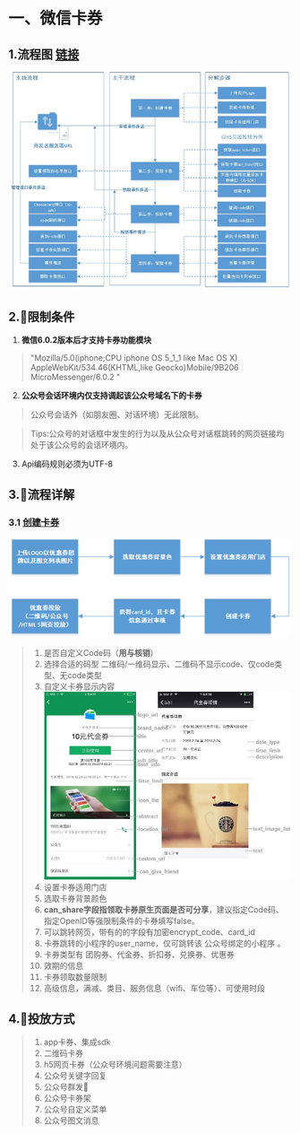 # 一、微信卡券

## 1.流程图 [链接](https://mp.weixin.qq.com/wiki?t=resource/res_main&id=mp1421141229)
![流程图](./imgs/0.jpeg '卡券流程图')

## 2.限制条件
 1. **微信6.0.2版本后才支持卡券功能模块**
 >"Mozilla/5.0(iphone;CPU iphone OS 5_1_1 like Mac OS X)     AppleWebKit/534.46(KHTML,like Geocko)Mobile/9B206 MicroMessenger/6.0.2 "
 2. **公众号会话环境内仅支持调起该公众号域名下的卡券**
 > 公众号会话外（如朋友圈、对话环境）无此限制。

 > Tips:公众号的对话框中发生的行为以及从公众号对话框跳转的网页链接均处于该公众号的会话环境内。
 3. Api编码规则必须为UTF-8

 ## 3.流程详解

### 3.1 [创建卡券](https://mp.weixin.qq.com/wiki?t=resource/res_main&id=mp1451025056)
![流程图](./imgs/1.png '创建卡券流程图')
> 1. 是否自定义Code码（**用与核销**）
> 2. 选择合适的码型 二维码/一维码显示、二维码不显示code、仅code类型、无code类型
> 3. 自定义卡券显示内容 ![自定义卡券图片](./imgs/2.jpeg '自定义卡券图片')
> 4. 设置卡券适用门店
> 5. 选取卡券背景颜色
> 6. **can_share字段指领取卡券原生页面是否可分享**，建议指定Code码、指定OpenID等强限制条件的卡券填写false。
> 7. 可以跳转网页，带有的的字段有加密encrypt_code、card_id
> 8. 卡券跳转的小程序的user_name，仅可跳转该 公众号绑定的小程序 。
> 8. 卡券类型有 团购券、代金券、折扣券、兑换券、优惠券
> 9. 效期的信息
> 10. 卡券领取数量限制
> 11. 高级信息，满减、类目、服务信息（wifi、车位等）、可使用时段

## 4.投放方式
> 1. app卡券、集成sdk
> 2. 二维码卡券
> 3. h5网页卡券（公众号环境问题需要注意）
> 4. 公众号关键字回复
> 5. 公众号群发
> 6. 公众号卡券架
> 7. 公众号自定义菜单
> 8. 公众号图文消息

